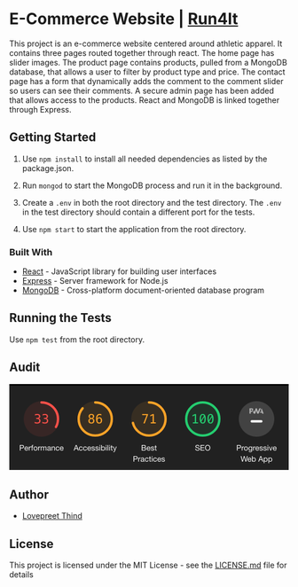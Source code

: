 # E-Commerce Website | [Run4It](https://run4it.herokuapp.com/)
This project is an e-commerce website centered around athletic apparel. It contains three pages routed together through react. The home page has slider images. The product page contains products, pulled from a MongoDB database, that allows a user to filter by product type and price. The contact page has a form that dynamically adds the comment to the comment slider so users can see their comments. A secure admin page has been added that allows access to the products. React and MongoDB is linked together through Express.

## Getting Started

1. Use `npm install` to install all needed dependencies as listed by the package.json.

2. Run `mongod` to start the MongoDB process and run it in the background.

3. Create a `.env` in both the root directory and the test directory. The `.env` in the test directory should contain a different port for the tests.

4. Use `npm start` to start the application from the root directory.

### Built With

* [React](https://reactjs.org/docs/getting-started.html) - JavaScript library for building user interfaces
* [Express](https://expressjs.com/) - Server framework for Node.js
* [MongoDB](https://docs.mongodb.com/) - Cross-platform document-oriented database program

## Running the Tests
Use `npm test` from the root directory.

## Audit
![](work/audit/pre_audit_11-25-19.png)

## Author
* [Lovepreet Thind](https://github.com/Thind-Lovepreet14)

## License

This project is licensed under the MIT License - see the [LICENSE.md](LICENSE.md) file for details




